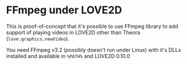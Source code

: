 FFmpeg under LOVE2D
===================
This is proof-of-concept that it's possible to use FFmpeg library to add support of
playing videos in LOVE2D other than Theora (`love.graphics.newVideo`).

You need FFmpeg v3.2 (possibly doesn't run under Linux) with it's DLLs installed and available in `%PATH%` and LOVE2D 0.10.0
